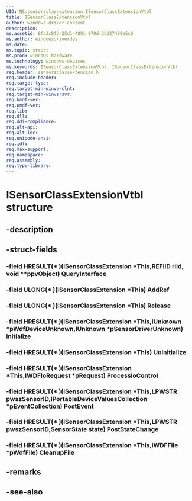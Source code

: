 ```yaml
---
UID: NS.sensorsclassextension.ISensorClassExtensionVtbl
title: ISensorClassExtensionVtbl
author: windows-driver-content
description: 
ms.assetid: 8fa3c8f3-25d1-4891-970d-3b327498e5c0
ms.author: windowsdriverdev
ms.date: 
ms.topic: struct
ms.prod: windows-hardware
ms.technology: windows-devices
ms.keywords: ISensorClassExtensionVtbl, ISensorClassExtensionVtbl
req.header: sensorsclassextension.h
req.include-header:
req.target-type:
req.target-min-winverclnt:
req.target-min-winversvr:
req.kmdf-ver:
req.umdf-ver:
req.lib:
req.dll:
req.ddi-compliance:
req.alt-api:
req.alt-loc:
req.unicode-ansi:
req.idl:
req.max-support:
req.namespace:
req.assembly:
req.type-library:
---
```


# ISensorClassExtensionVtbl structure

## -description



## -struct-fields

### -field HRESULT(* )(ISensorClassExtension *This,REFIID riid, void **ppvObject) QueryInterface			
 	
### -field ULONG(* )(ISensorClassExtension *This) AddRef			
 	
### -field ULONG(* )(ISensorClassExtension *This) Release			
 	
### -field HRESULT(* )(ISensorClassExtension *This,IUnknown *pWdfDeviceUnknown,IUnknown *pSensorDriverUnknown) Initialize			
 	
### -field HRESULT(* )(ISensorClassExtension *This) Uninitialize			
 	
### -field HRESULT(* )(ISensorClassExtension *This,IWDFIoRequest *pRequest) ProcessIoControl			
 	
### -field HRESULT(* )(ISensorClassExtension *This,LPWSTR pwszSensorID,IPortableDeviceValuesCollection *pEventCollection) PostEvent			
 	
### -field HRESULT(* )(ISensorClassExtension *This,LPWSTR pwszSensorID,SensorState state) PostStateChange			
 	
### -field HRESULT(* )(ISensorClassExtension *This,IWDFFile *pWdfFile) CleanupFile			
 	
## -remarks

## -see-also